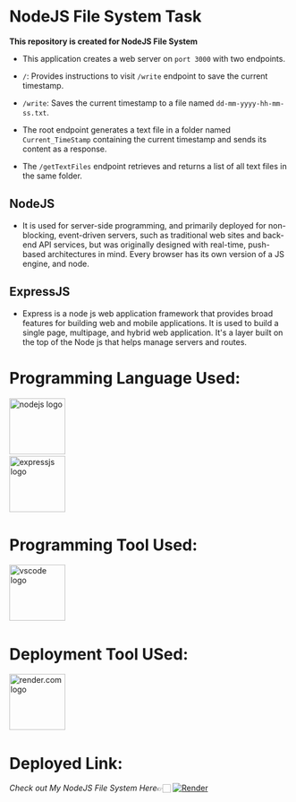 # NodeJS File System Task

**This repository is created for NodeJS File System**

- This application creates a web server on `port 3000` with two endpoints.
  
- `/`: Provides instructions to visit `/write` endpoint to save the current timestamp.
   
- `/write`: Saves the current timestamp to a file named `dd-mm-yyyy-hh-mm-ss.txt`.
  
- The root endpoint generates a text file in a folder named `Current_TimeStamp` containing the current timestamp and sends its content as a response. 
  
- The `/getTextFiles` endpoint retrieves and returns a list of all text files in the same folder.


## NodeJS
  - It is used for server-side programming, and primarily deployed for non-blocking, event-driven servers, such as traditional web sites and back-end API services, but was originally designed with real-time, push-based architectures in mind. Every browser has its own version of a JS engine, and node.

## ExpressJS
  - Express is a node js web application framework that provides broad features for building web and mobile applications. It is used to build a single page, multipage, and hybrid web application. It's a layer built on the top of the Node js that helps manage servers and routes.

  # Programming Language Used:
    
  <div align="left">
  <img src="https://www.svgrepo.com/show/376337/node-js.svg" height="100" alt="nodejs logo"  />
  <img width="50" />
  </div>

  <div align="left">
  <img src="https://www.svgrepo.com/show/353724/express.svg" height="100" alt="expressjs logo"  />
  <img width="50" />
  </div>

  # Programming Tool Used:

  <div align="left">
  <img src="https://www.svgrepo.com/show/354522/visual-studio-code.svg" height="100" alt="vscode logo"  />
  <img width="30" />
  </div>
    

  # Deployment Tool USed:

  <div align="left">
  <img src="https://global.discourse-cdn.com/business6/uploads/render/original/2X/a/ad2cd49c57c27455f695b61f3f8a01571697b336.svg" height="100" alt="render.com logo"  />
  <img width="30" />
  </div>

  # Deployed Link:
  *Check out My NodeJS File System Here*👉🏻 [![Render](https://img.shields.io/badge/Render-%46E3B7.svg?style=for-the-badge&logo=render&logoColor=white)](https://nodejstsk-01.onrender.com/)
